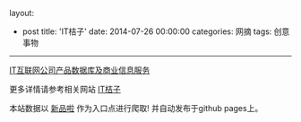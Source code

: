 layout: 
  - post 
title: 'IT桔子' 
date: 2014-07-26 00:00:00 
categories: 网摘 
tags: 创意事物 
---

<a href="http://xinpinla.com/product/104" title="查看产品详情">
								IT互联网公司产品数据库及商业信息服务							</a>  

更多详情请参考相关网站 [IT桔子](http://itjuzi.com/)  

本站数据以 [新品啦](http://xinpinla.com/) 作为入口点进行爬取! 并自动发布于github pages上。  
